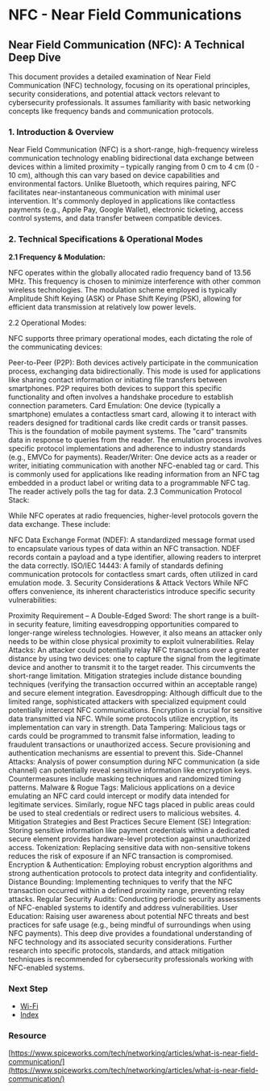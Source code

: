 # NFC - Near Field Communications
## Near Field Communication (NFC): A Technical Deep Dive
This document provides a detailed examination of Near Field Communication (NFC) technology, focusing on its operational principles, security considerations, and potential attack vectors relevant to cybersecurity professionals. It assumes familiarity with basic networking concepts like frequency bands and communication protocols.

### 1. Introduction & Overview
Near Field Communication (NFC) is a short-range, high-frequency wireless communication technology enabling bidirectional data exchange between devices within a limited proximity – typically ranging from 0 cm to 4 cm (0 - 10 cm), although this can vary based on device capabilities and environmental factors. Unlike Bluetooth, which requires pairing, NFC facilitates near-instantaneous communication with minimal user intervention. It's commonly deployed in applications like contactless payments (e.g., Apple Pay, Google Wallet), electronic ticketing, access control systems, and data transfer between compatible devices.

### 2. Technical Specifications & Operational Modes
**2.1 Frequency & Modulation:**

NFC operates within the globally allocated radio frequency band of 13.56 MHz. This frequency is chosen to minimize interference with other common wireless technologies. The modulation scheme employed is typically Amplitude Shift Keying (ASK) or Phase Shift Keying (PSK), allowing for efficient data transmission at relatively low power levels.

2.2 Operational Modes:

NFC supports three primary operational modes, each dictating the role of the communicating devices:

Peer-to-Peer (P2P): Both devices actively participate in the communication process, exchanging data bidirectionally. This mode is used for applications like sharing contact information or initiating file transfers between smartphones. P2P requires both devices to support this specific functionality and often involves a handshake procedure to establish connection parameters.
Card Emulation: One device (typically a smartphone) emulates a contactless smart card, allowing it to interact with readers designed for traditional cards like credit cards or transit passes. This is the foundation of mobile payment systems. The "card" transmits data in response to queries from the reader. The emulation process involves specific protocol implementations and adherence to industry standards (e.g., EMVCo for payments).
Reader/Writer: One device acts as a reader or writer, initiating communication with another NFC-enabled tag or card. This is commonly used for applications like reading information from an NFC tag embedded in a product label or writing data to a programmable NFC tag. The reader actively polls the tag for data.
2.3 Communication Protocol Stack:

While NFC operates at radio frequencies, higher-level protocols govern the data exchange. These include:

NFC Data Exchange Format (NDEF): A standardized message format used to encapsulate various types of data within an NFC transaction. NDEF records contain a payload and a type identifier, allowing readers to interpret the data correctly.
ISO/IEC 14443: A family of standards defining communication protocols for contactless smart cards, often utilized in card emulation mode.
3. Security Considerations & Attack Vectors
While NFC offers convenience, its inherent characteristics introduce specific security vulnerabilities:

Proximity Requirement – A Double-Edged Sword: The short range is a built-in security feature, limiting eavesdropping opportunities compared to longer-range wireless technologies. However, it also means an attacker only needs to be within close physical proximity to exploit vulnerabilities.
Relay Attacks: An attacker could potentially relay NFC transactions over a greater distance by using two devices: one to capture the signal from the legitimate device and another to transmit it to the target reader. This circumvents the short-range limitation. Mitigation strategies include distance bounding techniques (verifying the transaction occurred within an acceptable range) and secure element integration.
Eavesdropping: Although difficult due to the limited range, sophisticated attackers with specialized equipment could potentially intercept NFC communications. Encryption is crucial for sensitive data transmitted via NFC. While some protocols utilize encryption, its implementation can vary in strength.
Data Tampering: Malicious tags or cards could be programmed to transmit false information, leading to fraudulent transactions or unauthorized access. Secure provisioning and authentication mechanisms are essential to prevent this.
Side-Channel Attacks: Analysis of power consumption during NFC communication (a side channel) can potentially reveal sensitive information like encryption keys. Countermeasures include masking techniques and randomized timing patterns.
Malware & Rogue Tags: Malicious applications on a device emulating an NFC card could intercept or modify data intended for legitimate services. Similarly, rogue NFC tags placed in public areas could be used to steal credentials or redirect users to malicious websites.
4. Mitigation Strategies and Best Practices
Secure Element (SE) Integration: Storing sensitive information like payment credentials within a dedicated secure element provides hardware-level protection against unauthorized access.
Tokenization: Replacing sensitive data with non-sensitive tokens reduces the risk of exposure if an NFC transaction is compromised.
Encryption & Authentication: Employing robust encryption algorithms and strong authentication protocols to protect data integrity and confidentiality.
Distance Bounding: Implementing techniques to verify that the NFC transaction occurred within a defined proximity range, preventing relay attacks.
Regular Security Audits: Conducting periodic security assessments of NFC-enabled systems to identify and address vulnerabilities.
User Education: Raising user awareness about potential NFC threats and best practices for safe usage (e.g., being mindful of surroundings when using NFC payments).
This deep dive provides a foundational understanding of NFC technology and its associated security considerations. Further research into specific protocols, standards, and attack mitigation techniques is recommended for cybersecurity professionals working with NFC-enabled systems.
### Next Step

- [Wi-Fi](https://github.com/Sisu-Sus/CyberSec-RoadMap/blob/main/Fundamental_IT_Skills/Connection_Types_And_Functions/WiFi.md)
- [Index](https://github.com/Sisu-Sus/CyberSec-RoadMap/blob/main/index.md)

### Resource
[https://www.spiceworks.com/tech/networking/articles/what-is-near-field-communication/](https://www.spiceworks.com/tech/networking/articles/what-is-near-field-communication/)






















